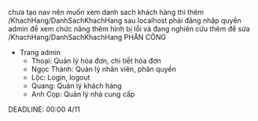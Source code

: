 chưa tạo nav nên muốn xem danh sach khách hàng thì thêm /KhachHang/DanhSachKhachHang sau localhost
phải đăng nhập quyền admin để xem
chức năng thêm hình bị lỗi và đang nghiên cứu thêm để sửa
/KhachHang/DanhSachKhachHang
PHÂN CÔNG
* Trang admin
  - Thoại: Quản lý hóa đơn, chi tiết hóa đơn
  - Ngọc Thành: Quản lý nhân viên, phân quyền
  - Lộc: Login, logout
  - Quang: Quản lý khách hàng
  - Anh Cọp: Quản lý nhà cung cấp

DEADLINE: 00:00 4/11 
